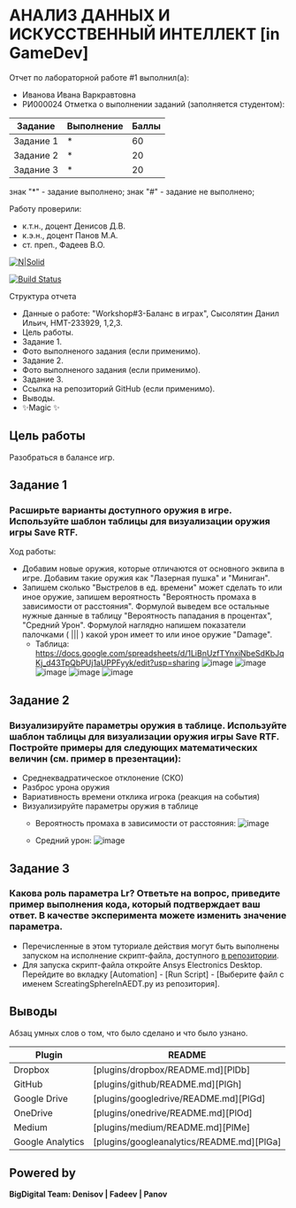 # АНАЛИЗ ДАННЫХ И ИСКУССТВЕННЫЙ ИНТЕЛЛЕКТ [in GameDev]
Отчет по лабораторной работе #1 выполнил(а):
- Иванова Ивана Варкравтовна
- РИ000024
Отметка о выполнении заданий (заполняется студентом):

| Задание | Выполнение | Баллы |
| ------ | ------ | ------ |
| Задание 1 | * | 60 |
| Задание 2 | * | 20 |
| Задание 3 | * | 20 |

знак "*" - задание выполнено; знак "#" - задание не выполнено;

Работу проверили:
- к.т.н., доцент Денисов Д.В.
- к.э.н., доцент Панов М.А.
- ст. преп., Фадеев В.О.

[![N|Solid](https://cldup.com/dTxpPi9lDf.thumb.png)](https://nodesource.com/products/nsolid)

[![Build Status](https://travis-ci.org/joemccann/dillinger.svg?branch=master)](https://travis-ci.org/joemccann/dillinger)

Структура отчета

- Данные о работе: "Workshop#3-Баланс в играх", Сысолятин Данил Ильич, НМТ-233929, 1,2,3.
- Цель работы.
- Задание 1.
- Фото выполненого задания (если применимо).
- Задание 2.
- Фото выполненого задания (если применимо).
- Задание 3.
- Ссылка на репозиторий GitHub (если применимо).
- Выводы.
- ✨Magic ✨

## Цель работы
Разобраться в балансе игр.

## Задание 1
### Расширьте варианты доступного оружия в игре. Используйте шаблон таблицы для визуализации оружия игры Save RTF.
Ход работы:
- Добавим новые оружия, которые отличаются от основного эквипа в игре. Добавим такие оружия как "Лазерная пушка" и "Миниган".
- Запишем сколько "Выстрелов в ед. времени" может сделать то или иное оружие, запишем вероятность "Вероятность промаха в зависимости от расстояния". Формулой выведем все остальные нужные данные в таблицу "Вероятность пападания в процентах", "Средний Урон". Формулой наглядно напишем показатели палочками ( ||| ) какой урон имеет то или иное оружие "Damage".
  - Таблица: https://docs.google.com/spreadsheets/d/1LiBnUzfTYnxiNbeSdKbJqKj_d43TpQbPUj1aUPPFyyk/edit?usp=sharing
![image](https://github.com/user-attachments/assets/e3673999-43f5-4df6-a741-c0e2cd1979be)
![image](https://github.com/user-attachments/assets/56fab720-ed6b-4f3e-88c7-6b6cc20daa54)
![image](https://github.com/user-attachments/assets/3e665ea9-c1a8-447c-b7b2-927842d7f68f)
![image](https://github.com/user-attachments/assets/73b76050-b79c-4134-8224-f29c3a6c3082)
![image](https://github.com/user-attachments/assets/bb09d48d-e81d-4711-86d4-e50535054677)

## Задание 2
### Визуализируйте параметры оружия в таблице. Используйте шаблон таблицы для визуализации оружия игры Save RTF. Постройте примеры для следующих математических величин (см. пример в презентации):

- Среднеквадратическое отклонение (СКО)
- Разброс урона оружия
- Вариативность времени отклика игрока (реакция на события)
- Визуализируйте параметры оружия в таблице
   - Вероятность промаха в зависимости от расстояния:
     ![image](https://github.com/user-attachments/assets/56f70733-00a3-4c12-a462-bee600ab1567)
     
   - Средний урон:
     ![image](https://github.com/user-attachments/assets/177f0429-43bb-4523-ac06-cda3b032137c)


## Задание 3
### Какова роль параметра Lr? Ответьте на вопрос, приведите пример выполнения кода, который подтверждает ваш ответ. В качестве эксперимента можете изменить значение параметра.

- Перечисленные в этом туториале действия могут быть выполнены запуском на исполнение скрипт-файла, доступного [в репозитории](https://github.com/Den1sovDm1triy/hfss-scripting/blob/main/ScreatingSphereInAEDT.py).
- Для запуска скрипт-файла откройте Ansys Electronics Desktop. Перейдите во вкладку [Automation] - [Run Script] - [Выберите файл с именем ScreatingSphereInAEDT.py из репозитория].



## Выводы

Абзац умных слов о том, что было сделано и что было узнано.

| Plugin | README |
| ------ | ------ |
| Dropbox | [plugins/dropbox/README.md][PlDb] |
| GitHub | [plugins/github/README.md][PlGh] |
| Google Drive | [plugins/googledrive/README.md][PlGd] |
| OneDrive | [plugins/onedrive/README.md][PlOd] |
| Medium | [plugins/medium/README.md][PlMe] |
| Google Analytics | [plugins/googleanalytics/README.md][PlGa] |

## Powered by

**BigDigital Team: Denisov | Fadeev | Panov**
